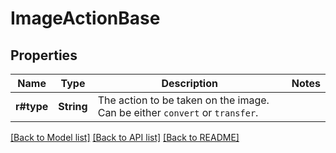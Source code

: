 # ImageActionBase

## Properties

Name | Type | Description | Notes
------------ | ------------- | ------------- | -------------
**r#type** | **String** | The action to be taken on the image. Can be either `convert` or `transfer`. | 

[[Back to Model list]](../README.md#documentation-for-models) [[Back to API list]](../README.md#documentation-for-api-endpoints) [[Back to README]](../README.md)


